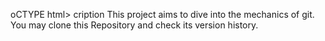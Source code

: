 oCTYPE html>
cription
This project aims to dive into the mechanics of git.
You may clone this Repository and check its version history.
